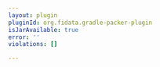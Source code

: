 ```yaml
---
layout: plugin
pluginId: org.fidata.gradle-packer-plugin
isJarAvailable: true
error: ''
violations: []

---
```

